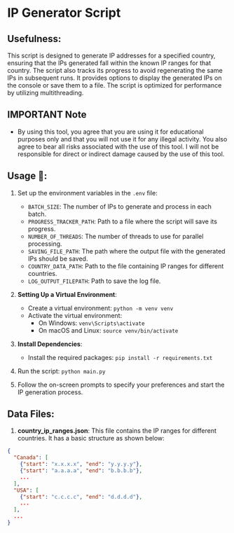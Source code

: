 # IP Generator Script

## Usefulness:
This script is designed to generate IP addresses for a specified country, ensuring that the IPs generated fall within the known IP ranges for that country. The script also tracks its progress to avoid regenerating the same IPs in subsequent runs. It provides options to display the generated IPs on the console or save them to a file. The script is optimized for performance by utilizing multithreading.

## IMPORTANT Note
- By using this tool, you agree that you are using it for educational purposes only and that you will not use it for any illegal activity. You also agree to bear all risks associated with the use of this tool. I will not be responsible for direct or indirect damage caused by the use of this tool.

## Usage  🚀:
1. Set up the environment variables in the `.env` file:
   - `BATCH_SIZE`: The number of IPs to generate and process in each batch.
   - `PROGRESS_TRACKER_PATH`: Path to a file where the script will save its progress.
   - `NUMBER_OF_THREADS`: The number of threads to use for parallel processing.
   - `SAVING_FILE_PATH`: The path where the output file with the generated IPs should be saved.
   - `COUNTRY_DATA_PATH`: Path to the file containing IP ranges for different countries.
   - `LOG_OUTPUT_FILEPATH`: Path to save the log file.



2. **Setting Up a Virtual Environment**:
   - Create a virtual environment: `python -m venv venv`
   - Activate the virtual environment:
     - On Windows: `venv\Scripts\activate`
     - On macOS and Linux: `source venv/bin/activate`

3. **Install Dependencies**:
   - Install the required packages: `pip install -r requirements.txt`

4. Run the script: `python main.py`


5. Follow the on-screen prompts to specify your preferences and start the IP generation process.



## Data Files:

1. **country_ip_ranges.json**: This file contains the IP ranges for different countries. It has a basic structure as shown below:
```json
{
  "Canada": [
    {"start": "x.x.x.x", "end": "y.y.y.y"},
    {"start": "a.a.a.a", "end": "b.b.b.b"},
    ...
  ],
  "USA": [
    {"start": "c.c.c.c", "end": "d.d.d.d"},
    ...
  ],
  ...
}

